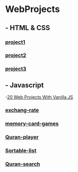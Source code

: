 # WebProjects
<!-- web projects -->

## - HTML & CSS

### [project1](https://saadmu7ammad.github.io/template1_ElzeroWebSchool/#portfolio)
<!-- [Repo](https://github.com/SaadMu7ammad/template1_ElzeroWebSchool)<br> -->
<!-- [website] -->


### [project2](https://saadmu7ammad.github.io/template2_ElzeroWebSchool/)
<!-- [Repo](https://github.com/SaadMu7ammad/template2_ElzeroWebSchool)<br> -->
<!-- ###[website] -->


### [project3](https://saadmu7ammad.github.io/project3-appie/)
<!-- [repo](https://github.com/SaadMu7ammad/project3-appie)<br> -->
<!-- ###[website] -->


## - Javascript
-[20 Web Projects With Vanilla JS](https://github.com/SaadMu7ammad/20Projects_js)

### [exchang-rate](https://saadmu7ammad.github.io/exchange_rate/)


### [memory-card-games](https://saadmu7ammad.github.io/memory_cards_game/)

### [Quran-player](https://saadmu7ammad.github.io/quran_player/)

<!--### [project5](https://saadmu7ammad.github.io/hangman_game/) -->

### [Sortable-list](https://saadmu7ammad.github.io/sortableList/)

### [Quran-search](https://saadmu7ammad.github.io/quran-search/)
